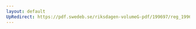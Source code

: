 ```yaml
---
layout: default
UpRedirect: https://pdf.swedeb.se/riksdagen-volumeG-pdf/199697/reg_199697/reg_199697_0347.pdf
---
```

